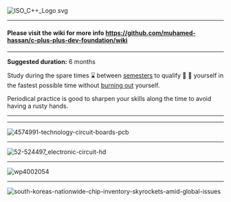 ![ISO_C++_Logo svg](https://user-images.githubusercontent.com/17825804/219590596-bddb59ef-e719-4402-ba23-d6aa0a62837b.png)

***

#### Please visit the wiki for more info https://github.com/muhamed-hassan/c-plus-plus-dev-foundation/wiki

***

**Suggested duration:** 6 months

Study during the spare times ⌛ between [semesters](https://en.wikipedia.org/wiki/Academic_term) to qualify 🧠 💪 yourself in the fastest possible time without [burning out](https://en.wikipedia.org/wiki/Occupational_burnout) yourself.

Periodical practice is good to sharpen your skills along the time to avoid having a rusty hands.

***
***

![4574991-technology-circuit-boards-pcb](https://user-images.githubusercontent.com/17825804/219572365-a04f6574-3f51-4522-9008-3f338977f05b.jpg)

***

![52-524497_electronic-circuit-hd](https://user-images.githubusercontent.com/17825804/219572431-94115b47-5685-4a66-854f-c03c1807e44f.jpg)

***

![wp4002054](https://user-images.githubusercontent.com/17825804/219572459-e7db6c45-431c-4948-909f-77b94c3a65e6.jpg)

***

![south-koreas-nationwide-chip-inventory-skyrockets-amid-global-issues](https://user-images.githubusercontent.com/17825804/219572484-f453f2e6-eb37-4678-bd71-1010a89d2cee.jpg)
